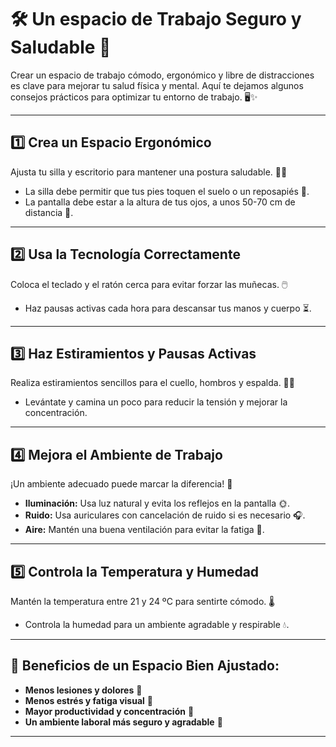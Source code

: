 # 🛠️ Un espacio de Trabajo Seguro y Saludable 🏡

Crear un espacio de trabajo cómodo, ergonómico y libre de distracciones es clave para mejorar tu salud física y mental. Aquí te dejamos algunos consejos prácticos para optimizar tu entorno de trabajo. 🖥️✨

---

## 1️⃣ **Crea un Espacio Ergonómico**  
Ajusta tu silla y escritorio para mantener una postura saludable. 👩‍💻

- La silla debe permitir que tus pies toquen el suelo o un reposapiés 👣.
- La pantalla debe estar a la altura de tus ojos, a unos 50-70 cm de distancia 👀.

---

## 2️⃣ **Usa la Tecnología Correctamente**  
Coloca el teclado y el ratón cerca para evitar forzar las muñecas. 🖱️

- Haz pausas activas cada hora para descansar tus manos y cuerpo ⏳.

---

## 3️⃣ **Haz Estiramientos y Pausas Activas**  
Realiza estiramientos sencillos para el cuello, hombros y espalda. 🤸‍♀️

- Levántate y camina un poco para reducir la tensión y mejorar la concentración.

---

## 4️⃣ **Mejora el Ambiente de Trabajo**  
¡Un ambiente adecuado puede marcar la diferencia! 🌿

- **Iluminación:** Usa luz natural y evita los reflejos en la pantalla 🌞.
- **Ruido:** Usa auriculares con cancelación de ruido si es necesario 🎧.
- **Aire:** Mantén una buena ventilación para evitar la fatiga 🍃.

---

## 5️⃣ **Controla la Temperatura y Humedad**  
Mantén la temperatura entre 21 y 24 ºC para sentirte cómodo. 🌡️

- Controla la humedad para un ambiente agradable y respirable 💧.

---

## 🚀 **Beneficios de un Espacio Bien Ajustado:**

- **Menos lesiones y dolores** 💪
- **Menos estrés y fatiga visual** 👀
- **Mayor productividad y concentración** 🧠
- **Un ambiente laboral más seguro y agradable** 🤝

---






